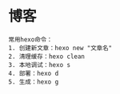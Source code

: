 # 博客
```text
常用hexo命令：
1. 创建新文章：hexo new "文章名"
2. 清理缓存：hexo clean 
3. 本地调试：hexo s
4. 部署：hexo d
5. 生成：hexo g
```
